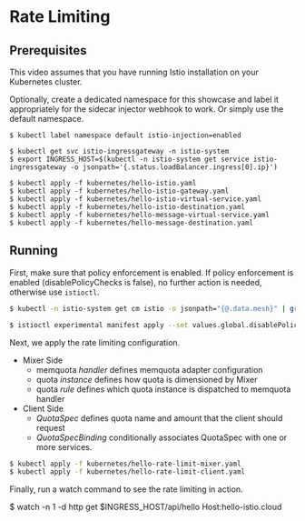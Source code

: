 # Rate Limiting

## Prerequisites

This video assumes that you have running Istio installation on your Kubernetes cluster.

Optionally, create a dedicated namespace for this showcase and label it appropriately for the sidecar injector webhook to work. Or simply use the default namespace.

```
$ kubectl label namespace default istio-injection=enabled

$ kubectl get svc istio-ingressgateway -n istio-system
$ export INGRESS_HOST=$(kubectl -n istio-system get service istio-ingressgateway -o jsonpath='{.status.loadBalancer.ingress[0].ip}')

$ kubectl apply -f kubernetes/hello-istio.yaml
$ kubectl apply -f kubernetes/hello-istio-gateway.yaml
$ kubectl apply -f kubernetes/hello-istio-virtual-service.yaml
$ kubectl apply -f kubernetes/hello-istio-destination.yaml
$ kubectl apply -f kubernetes/hello-message-virtual-service.yaml
$ kubectl apply -f kubernetes/hello-message-destination.yaml
```

## Running

First, make sure that policy enforcement is enabled. If policy enforcement is enabled (disablePolicyChecks is false), no further action is needed, otherwise
use `istioctl`.

```bash
$ kubectl -n istio-system get cm istio -o jsonpath="{@.data.mesh}" | grep disablePolicyChecks

$ istioctl experimental manifest apply --set values.global.disablePolicyChecks=false
```

Next, we apply the rate limiting configuration.
- Mixer Side
    - memquota _handler_ defines memquota adapter configuration
    - quota _instance_ defines how quota is dimensioned by Mixer
    - quota _rule_ defines which quota instance is dispatched to memquota handler
- Client Side
    - _QuotaSpec_ defines quota name and amount that the client should request
    - _QuotaSpecBinding_ conditionally associates QuotaSpec with one or more services.

```bash
$ kubectl apply -f kubernetes/hello-rate-limit-mixer.yaml
$ kubectl apply -f kubernetes/hello-rate-limit-client.yaml
```

Finally, run a watch command to see the rate limiting in action.

$ watch -n 1 -d http get $INGRESS_HOST/api/hello Host:hello-istio.cloud
```
